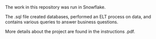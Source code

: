 The work in this repository was run in Snowflake.

The .sql file created databases, performed an ELT process on data, and contains various queries to answer business questions. 

More details about the project are found in the instructions .pdf.

